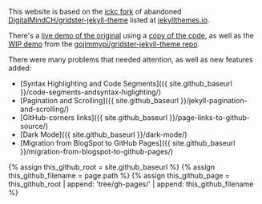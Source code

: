 <!-- about.md -->

This website is based on the [ickc fork](https://github.com/ickc/gridster-jekyll-theme) of abandoned
[DigitalMindCH/gridster-jekyll-theme](https://github.com/DigitalMindCH/gridster-jekyll-theme)
listed at [jekyllthemes.io](https://jekyllthemes.io/theme/gridster-jekyll-theme).

There's a [live demo of the original](https://gojimmypi.github.io/gridster-jekyll-original/) using a [copy of the code](https://github.com/gojimmypi/gridster-jekyll-original),
as well as the [WIP demo](https://gojimmypi.github.io/gridster-jekyll-theme/) from the [gojimmypi/gridster-jekyll-theme repo](https://github.com/gojimmypi/gridster-jekyll-theme).

There were many problems that needed attention, as well as new features added:

- [Syntax Highlighting and Code Segments]({{ site.github_baseurl }}/code-segments-andsyntax-higlighting/)
- [Pagination and Scrolling]({{ site.github_baseurl }}/jekyll-pagination-and-scrolling/)
- [GitHub-corners links]({{ site.github_baseurl }}/page-links-to-github-source/)
- [Dark Mode]({{ site.github_baseurl }}/dark-mode/)
- [Migration from BlogSpot to GitHub Pages]({{ site.github_baseurl }}/migration-from-blogspot-to-github-pages/)


{% assign this_github_root = site.github_baseurl  %}
{% assign this_github_filename = page.path %}
{% assign this_github_page = this_github_root | append: 'tree/gh-pages/' | append: this_github_filename %}
<!--
jekyll.environment   = [{{ jekyll.environment }}]
site.github_baseurl  = [{{ site.github_baseurl }}]
page.path            = [{{ page.path }}]
this_github_root     = [{{ this_github_root }}]
this_github_filename = [{{ this_github_filename }}]
this_github_page     = [{{ this_github_page }}]
-->

[//]: # (this is a comment)